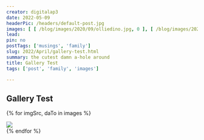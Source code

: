 ```yaml
---
creator: digitalap3
date: 2022-05-09
headerPic: /headers/default-post.jpg
images: [ [ /blog/images/2020/09/olliedino.jpg, 0 ], [ /blog/images/2020/09/olliedreams.jpg, 1 ], [ /blog/images/2020/09/olliehardlife.jpg, 2 ], [ /blog/images/2020/09/ollieflowers.jpg, 3 ], [ /blog/images/2020/09/olliehat.jpg, 4 ], [ /blog/images/2020/09/lowridersleeps.jpg, 5 ] ]
lead: 
pin: no
postTags: ['musings', 'family']
slug: 2022/April/gallery-test.html
summary: the cutest damn a-hole around
title: Gallery Test
tags: ['post', 'family', 'images']

---
```

## Gallery Test

<div class="row d-flex justify-content-center" id="gallery">

  {% for imgSrc, daTo in images %}
  <div class="col-12 col-sm-6 col-lg-3">
          <img class="w-100 border border-info border-4 rounded mt-2 mb-2" src="{{ imgSrc | safe }}">
  </div>
  {% endfor %}

</div>
